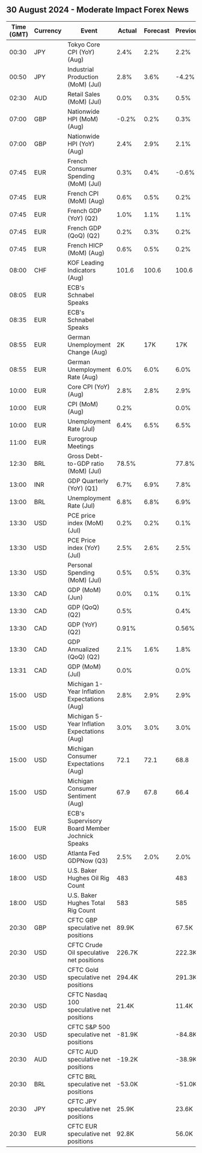 ## 30 August 2024 - Moderate Impact Forex News

| Time (GMT) | Currency | Event | Actual | Forecast | Previous |
|------|----------|-------|--------|----------|----------|
| 00:30 | JPY | Tokyo Core CPI (YoY) (Aug) | 2.4% | 2.2% | 2.2% |
| 00:50 | JPY | Industrial Production (MoM) (Jul) | 2.8% | 3.6% | -4.2% |
| 02:30 | AUD | Retail Sales (MoM) (Jul) | 0.0% | 0.3% | 0.5% |
| 07:00 | GBP | Nationwide HPI (MoM) (Aug) | -0.2% | 0.2% | 0.3% |
| 07:00 | GBP | Nationwide HPI (YoY) (Aug) | 2.4% | 2.9% | 2.1% |
| 07:45 | EUR | French Consumer Spending (MoM) (Jul) | 0.3% | 0.4% | -0.6% |
| 07:45 | EUR | French CPI (MoM) (Aug) | 0.6% | 0.5% | 0.2% |
| 07:45 | EUR | French GDP (YoY) (Q2) | 1.0% | 1.1% | 1.1% |
| 07:45 | EUR | French GDP (QoQ) (Q2) | 0.2% | 0.3% | 0.2% |
| 07:45 | EUR | French HICP (MoM) (Aug) | 0.6% | 0.5% | 0.2% |
| 08:00 | CHF | KOF Leading Indicators (Aug) | 101.6 | 100.6 | 100.6 |
| 08:05 | EUR | ECB's Schnabel Speaks |  |  |  |
| 08:35 | EUR | ECB's Schnabel Speaks |  |  |  |
| 08:55 | EUR | German Unemployment Change (Aug) | 2K | 17K | 17K |
| 08:55 | EUR | German Unemployment Rate (Aug) | 6.0% | 6.0% | 6.0% |
| 10:00 | EUR | Core CPI (YoY) (Aug) | 2.8% | 2.8% | 2.9% |
| 10:00 | EUR | CPI (MoM) (Aug) | 0.2% |  | 0.0% |
| 10:00 | EUR | Unemployment Rate (Jul) | 6.4% | 6.5% | 6.5% |
| 11:00 | EUR | Eurogroup Meetings |  |  |  |
| 12:30 | BRL | Gross Debt-to-GDP ratio (MoM) (Jul) | 78.5% |  | 77.8% |
| 13:00 | INR | GDP Quarterly (YoY) (Q1) | 6.7% | 6.9% | 7.8% |
| 13:00 | BRL | Unemployment Rate (Jul) | 6.8% | 6.8% | 6.9% |
| 13:30 | USD | PCE price index (MoM) (Jul) | 0.2% | 0.2% | 0.1% |
| 13:30 | USD | PCE Price index (YoY) (Jul) | 2.5% | 2.6% | 2.5% |
| 13:30 | USD | Personal Spending (MoM) (Jul) | 0.5% | 0.5% | 0.3% |
| 13:30 | CAD | GDP (MoM) (Jun) | 0.0% | 0.1% | 0.1% |
| 13:30 | CAD | GDP (QoQ) (Q2) | 0.5% |  | 0.4% |
| 13:30 | CAD | GDP (YoY) (Q2) | 0.91% |  | 0.56% |
| 13:30 | CAD | GDP Annualized (QoQ) (Q2) | 2.1% | 1.6% | 1.8% |
| 13:31 | CAD | GDP (MoM) (Jul) | 0.0% |  | 0.0% |
| 15:00 | USD | Michigan 1-Year Inflation Expectations (Aug) | 2.8% | 2.9% | 2.9% |
| 15:00 | USD | Michigan 5-Year Inflation Expectations (Aug) | 3.0% | 3.0% | 3.0% |
| 15:00 | USD | Michigan Consumer Expectations (Aug) | 72.1 | 72.1 | 68.8 |
| 15:00 | USD | Michigan Consumer Sentiment (Aug) | 67.9 | 67.8 | 66.4 |
| 15:00 | EUR | ECB's Supervisory Board Member Jochnick Speaks |  |  |  |
| 16:00 | USD | Atlanta Fed GDPNow (Q3) | 2.5% | 2.0% | 2.0% |
| 18:00 | USD | U.S. Baker Hughes Oil Rig Count | 483 |  | 483 |
| 18:00 | USD | U.S. Baker Hughes Total Rig Count | 583 |  | 585 |
| 20:30 | GBP | CFTC GBP speculative net positions | 89.9K |  | 67.5K |
| 20:30 | USD | CFTC Crude Oil speculative net positions | 226.7K |  | 222.3K |
| 20:30 | USD | CFTC Gold speculative net positions | 294.4K |  | 291.3K |
| 20:30 | USD | CFTC Nasdaq 100 speculative net positions | 21.4K |  | 11.4K |
| 20:30 | USD | CFTC S&P 500 speculative net positions | -81.9K |  | -84.8K |
| 20:30 | AUD | CFTC AUD speculative net positions | -19.2K |  | -38.9K |
| 20:30 | BRL | CFTC BRL speculative net positions | -53.0K |  | -51.0K |
| 20:30 | JPY | CFTC JPY speculative net positions | 25.9K |  | 23.6K |
| 20:30 | EUR | CFTC EUR speculative net positions | 92.8K |  | 56.0K |
